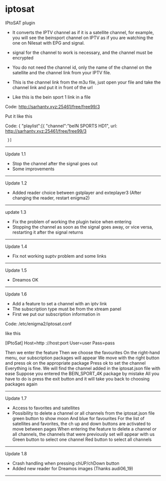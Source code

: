 # iptosat

IPtoSAT plugin
- It converts the IPTV channel as if it is a satellite channel, for example, you will see the beinsport channel on IPTV as if you are watching the one on Nilesat with EPG and signal.

- signal for the channel to work is necessary, and the channel must be encrypted

- You do not need the channel id, only the name of the channel on the satellite and the channel link from your IPTV file.
- This is the channel link from the m3u file, just open your file and take the channel link and put it in front of the url
- Like this is the bein sport 1 link in a file

Code:
http://sarhantv.xyz:25461/free/free99/3

Put it like this

Code:
{
     "playlist":[{
         "channel":"beIN SPORTS HD1",
         url: http://sarhantv.xyz:25461/free/free99/3

     }]
----------------------------------------------------------------------------------------	 
Update 1.1

- Stop the channel after the signal goes out
- Some improvements
-----------------------------------------------------------------------------------------
Update 1.2

- Added reader choice between gstplayer and exteplayer3
(After changing the reader, restart enigma2)
-----------------------------------------------------------------------------------------
update 1.3

- Fix the problem of working the plugin twice when entering
- Stopping the channel as soon as the signal goes away, or vice versa, restarting it after the signal returns
-----------------------------------------------------------------------------------------
Update 1.4

- Fix not working suptv problem and some links
-----------------------------------------------------------------------------------------
Update 1.5

- Dreamos OK
-----------------------------------------------------------------------------------------
Update 1.6

- Add a feature to set a channel with an iptv link
- The subscription type must be from the xtream panel
- First we put our subscription information in

Code:
/etc/enigma2/iptosat.conf

like this

[IPtoSat]
Host=http ://host:port
User=user
Pass=pass

Then we enter the feature
Then we choose the favourites
On the right-hand menu, our subscription packages will appear
We move with the right button and press ok on the appropriate package
Press ok to set the channel
Everything is fine. We will find the channel added in the iptosat.json file with ease
Suppose you entered the BEIN_SPORT_4K package by mistake
All you have to do is press the exit button and it will take you back to choosing packages again

-----------------------------------------------------------------------------------------
Update 1.7

- Access to favorites and satellites
- Possibility to delete a channel or all channels from the iptosat.json file
green button to show moon
And blue for favourites
For the list of satellites and favorites, the ch up and down buttons are activated to move between pages
When entering the feature to delete a channel or all channels, the channels that were previously set will appear with us
Green button to select one channel
Red button to select all channels

-----------------------------------------------------------------------------------------
Update 1.8

- Crash handling when pressing chUP/chDown button
- Added new reader for Dreamos images (Thanks audi06_19)
-----------------------------------------------------------------------------------------
